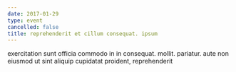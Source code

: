 ```yaml
---
date: 2017-01-29
type: event
cancelled: false
title: reprehenderit et cillum consequat. ipsum
---
```

exercitation sunt officia commodo in in consequat. mollit. pariatur. aute non eiusmod ut sint aliquip cupidatat proident, reprehenderit
